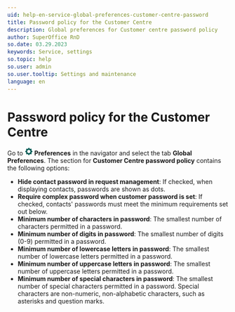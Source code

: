 ```yaml
---
uid: help-en-service-global-preferences-customer-centre-password
title: Password policy for the Customer Centre
description: Global preferences for Customer centre password policy
author: SuperOffice RnD
so.date: 03.29.2023
keywords: Service, settings
so.topic: help
so.user: admin
so.user.tooltip: Settings and maintenance
language: en
---
```


# Password policy for the Customer Centre

Go to ![icon][img1] **Preferences** in the navigator and select the tab **Global Preferences**. The section for **Customer Centre password policy** contains the following options:

* **Hide contact password in request management**: If checked, when displaying contacts, passwords are shown as dots.
* **Require complex password when customer password is set**: If checked, contacts' passwords must meet the minimum requirements set out below.
* **Minimum number of characters in password**: The smallest number of characters permitted in a password.
* **Minimum number of digits in password**: The smallest number of digits (0-9) permitted in a password.
* **Minimum number of lowercase letters in password**: The smallest number of lowercase letters permitted in a password.
* **Minimum number of uppercase letters in password**: The smallest number of uppercase letters permitted in a password.
* **Minimum number of special characters in password**: The smallest number of special characters permitted in a password. Special characters are non-numeric, non-alphabetic characters, such as asterisks and question marks.

<!-- Referenced links -->

<!-- Referenced images -->
[img1]: ../../../../../../common/icons/nav-admin-preferences-active.png

